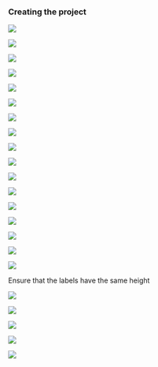 ### Creating the project

![](_misc/Arrange%20labels.png)

![](_misc/Set%20lines%20of%20labels%20to%20zero.png)

![](_misc/Control%20drag%20from%20first%20label%20to%20view.png)

![](_misc/Selecting%20constraints%20from%20first%20label%20to%20view.png)

![](_misc/Constraints%20from%20first%20label%20to%20view.png)

![](_misc/Control%20drag%20from%20second%20label%20to%20view.png)

![](_misc/Selecting%20constraints%20from%20second%20label%20to%20view.png)

![](_misc/Constraints%20for%20second%20label%20to%20view%20shown.png)

![](_misc/Control%20drag%20from%20third%20label%20to%20view.png)

![](_misc/Selecting%20constraints%20from%20third%20label%20to%20view.png)

![](_misc/Constraints%20for%20third%20label%20to%20view%20shown.png)

![](_misc/Control%20drag%20from%20second%20label%20to%20first%20label.png)

![](_misc/Select%20constraint%20from%20second%20label%20to%20first%20label.png)

![](_misc/Constraint%20between%20second%20label%20and%20first%20label.png)

![](_misc/Control%20drag%20from%20second%20label%20to%20third%20label.png)

![](_misc/Select%20constraint%20from%20second%20label%20to%20third%20label.png)

![](_misc/Constraint%20between%20second%20label%20and%20third%20label.png)

Ensure that the labels have the same height

![](_misc/Select%20all%20three%20labels%20and%20click%20the%20Pin%20button.png)

![](_misc/Check%20Equal%20Heights%20and%20Click%20on%20Add%202%20Constraints.png)

![](_misc/Constraints%20added%20on%20Equal%20Heights%20Constraint.png)

![](_misc/Select%20Update%20Frames.png)

![](_misc/Appearance%20of%20Labels%20After%20all%20Constraint%20applied.png)
